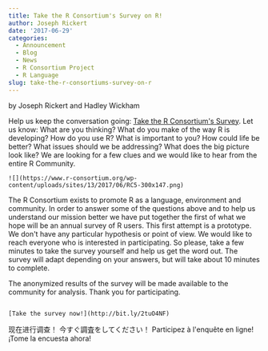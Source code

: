 ```yaml
---
title: Take the R Consortium's Survey on R!
author: Joseph Rickert
date: '2017-06-29'
categories:
  - Announcement
  - Blog
  - News
  - R Consortium Project
  - R Language
slug: take-the-r-consortiums-survey-on-r
---
```


by Joseph Rickert and Hadley Wickham

Help us keep the conversation going: [Take the R Consortium's Survey](http://bit.ly/2tuO4NF). Let us know: What are you thinking? What do you make of the way R is developing? How do you use R? What is important to you? How could life be better? What issues should we be addressing? What does the big picture look like? We are looking for a few clues and we would like to hear from the entire R Community.

    ![](https://www.r-consortium.org/wp-content/uploads/sites/13/2017/06/RC5-300x147.png)

The R Consortium exists to promote R as a language, environment and community. In order to answer some of the questions above and to help us understand our mission better we have put together the first of what we hope will be an annual survey of R users. This first attempt is a prototype. We don't have any particular hypothesis or point of view. We would like to reach everyone who is interested in participating. So please, take a few minutes to take the survey yourself and help us get the word out. The survey will adapt depending on your answers, but will take about 10 minutes to complete.

The anonymized results of the survey will be made available to the community for analysis. Thank you for participating.

                                                                                   [Take the survey now!](http://bit.ly/2tuO4NF)

现在进行调查！     今すぐ調査をしてください！    Participez à l'enquête en ligne!    ¡Tome la encuesta ahora!
